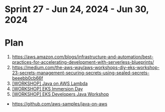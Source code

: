 <h1>Sprint 27 - Jun 24, 2024 - Jun 30, 2024</h1>

# Plan

1. https://aws.amazon.com/blogs/infrastructure-and-automation/best-practices-for-accelerating-development-with-serverless-blueprints/
1. https://medium.com/the-aws-way/aws-workshops-diy-eks-workshop-23-secrets-management-securing-secrets-using-sealed-secrets-beeebb0cb66f
3. [[WORKSHOP] Java on AWS Lambda](https://catalog.workshops.aws/java-on-aws-lambda/en-US)
4. [[WORKSHOP] EKS Immersion Day](https://catalog.workshops.aws/eks-immersionday/en-US/introduction)
5. [[WORKSHOP] EKS Developers Java Workshop](https://developers.eksworkshop.com/docs/java/)
- https://github.com/aws-samples/java-on-aws